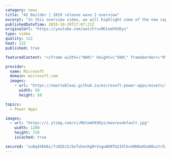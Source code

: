```yaml
---
category: news
title: "AI Builder | 2019 release wave 2 overview"
excerpt: "In this overview video, we will highlight some of the new capabilities included in the latest update to AI Builder within Power Apps that will help you plan and prepare for the upcoming updates with confidence.     Here are the capabilities covered:  • Building AI models  • Managing and sharing AI models"
publishedDateTime: 2019-10-29T17:07:21Z
originalUrl: "https://youtube.com/watch?v=MGtomFKVDys"
type: video
quality: 122
heat: 122
published: true

featuredContent: "<iframe width=\"800\" height=\"500\" frameborder=\"0\" src=\"https://www.youtube.com/embed/MGtomFKVDys\" allow=\"accelerometer; autoplay; encrypted-media; gyroscope; picture-in-picture\" allowfullscreen></iframe>"

provider:
  name: Microsoft
  domain: microsoft.com
  images:
    - url: "https://smartableai.github.io/microsoft-power-apps/assets/images/organizations/microsoft.com-50x50.jpg"
      width: 50
      height: 50

topics:
  - Power Apps

images:
  - url: "https://i.ytimg.com/vi/MGtomFKVDys/maxresdefault.jpg"
    width: 1280
    height: 720
    isCached: true

secured: "zu8q4Xkb6i/fcN2EzS/EeTuhecKg9+VxguWX0TG2IOlkx40HDwXUa80uztr5JLQcl6eDoAAO+Rf/8v29t25r3ZLzDkbna4kRjzX2QN8k5G2z552AmEX7t4rSf7zz2cwYxpmrlQGRL4DsIMpLXODcLmC0DTOTsDUzqFJeWxGdZKYkBLFQwP6COhKK7Z0MAyWG6Wk02oGVG1h5i+6+pzFlXzWjarQsA0s6Lwu6cUkFsaa6rG9xfwx+93dm8a/T1ap1928cj9NBR1p2+tWbmBZqs4C8P/jIVkrf6ANS6vqHkiCiaAq9fC9Y8i/W1cgHKfhefEGr/gh3MQPaDjFw0AZC1IY6EjPLnF+EKa6VdvrLyzUY6EDB7iut8WZZDTx+ZRKQXkdntOzFg1LA5cO9w6yh3mStpkRD9xpPpUC+fj8ArREWp/r4XTXL2xZoRcHAs6cO;raKtJR4ZgW4Eb1oJqfhFvA=="
---
```


